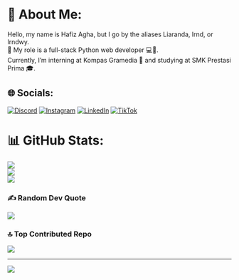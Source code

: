 # 💫 About Me:
Hello, my name is Hafiz Agha, but I go by the aliases Liaranda, lrnd, or lrndwy. <br>👋 My role is a full-stack Python web developer 💻🐍. <br>Currently, I’m interning at Kompas Gramedia 🏢 and studying at SMK Prestasi Prima 🎓.


## 🌐 Socials:
[![Discord](https://img.shields.io/badge/Discord-%237289DA.svg?logo=discord&logoColor=white)](https://discord.gg/liar4314) [![Instagram](https://img.shields.io/badge/Instagram-%23E4405F.svg?logo=Instagram&logoColor=white)](https://instagram.com/lrnd.__) [![LinkedIn](https://img.shields.io/badge/LinkedIn-%230077B5.svg?logo=linkedin&logoColor=white)](https://www.linkedin.com/in/hafiz-agha-3a4625247/) [![TikTok](https://img.shields.io/badge/TikTok-%23000000.svg?logo=TikTok&logoColor=white)](https://tiktok.com/@lrnd.__) 


# 📊 GitHub Stats:
![](https://github-readme-stats.vercel.app/api?username=lrndwy&theme=tokyonight&hide_border=false&include_all_commits=false&count_private=false)<br/>
![](https://github-readme-streak-stats.herokuapp.com/?user=lrndwy&theme=tokyonight&hide_border=false)<br/>
![](https://github-readme-stats.vercel.app/api/top-langs/?username=lrndwy&theme=tokyonight&hide_border=false&include_all_commits=false&count_private=false&layout=compact)

### ✍️ Random Dev Quote
![](https://quotes-github-readme.vercel.app/api?type=horizontal&theme=tokyonight)

### 🔝 Top Contributed Repo
![](https://github-contributor-stats.vercel.app/api?username=lrndwy&limit=5&theme=tokyonight&combine_all_yearly_contributions=true)

---
[![](https://visitcount.itsvg.in/api?id=lrndwy&icon=5&color=13)](https://visitcount.itsvg.in)

<!-- Proudly created with GPRM ( https://gprm.itsvg.in ) -->
